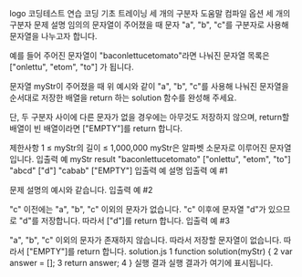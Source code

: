 logo
코딩테스트 연습
코딩 기초 트레이닝
세 개의 구분자
도움말
컴파일 옵션
세 개의 구분자
문제 설명
임의의 문자열이 주어졌을 때 문자 "a", "b", "c"를 구분자로 사용해 문자열을 나누고자 합니다.

예를 들어 주어진 문자열이 "baconlettucetomato"라면 나눠진 문자열 목록은 ["onlettu", "etom", "to"] 가 됩니다.

문자열 myStr이 주어졌을 때 위 예시와 같이 "a", "b", "c"를 사용해 나눠진 문자열을 순서대로 저장한 배열을 return 하는 solution 함수를 완성해 주세요.

단, 두 구분자 사이에 다른 문자가 없을 경우에는 아무것도 저장하지 않으며, return할 배열이 빈 배열이라면 ["EMPTY"]를 return 합니다.

제한사항
1 ≤ myStr의 길이 ≤ 1,000,000
myStr은 알파벳 소문자로 이루어진 문자열 입니다.
입출력 예
myStr	result
"baconlettucetomato"	["onlettu", "etom", "to"]
"abcd"	["d"]
"cabab"	["EMPTY"]
입출력 예 설명
입출력 예 #1

문제 설명의 예시와 같습니다.
입출력 예 #2

"c" 이전에는 "a", "b", "c" 이외의 문자가 없습니다.
"c" 이후에 문자열 "d"가 있으므로 "d"를 저장합니다.
따라서 ["d"]를 return 합니다.
입출력 예 #3

"a", "b", "c" 이외의 문자가 존재하지 않습니다. 따라서 저장할 문자열이 없습니다.
따라서 ["EMPTY"]를 return 합니다.
solution.js
1
function solution(myStr) {
2
    var answer = [];
3
    return answer;
4
}
실행 결과
실행 결과가 여기에 표시됩니다.